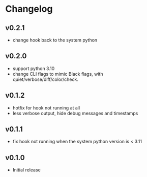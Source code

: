 # Changelog

## v0.2.1

- change hook back to the system python

## v0.2.0

- support python 3.10
- change CLI flags to mimic Black flags, with quiet/verbose/diff/color/check.

## v0.1.2

- hotfix for hook not running at all
- less verbose output, hide debug messages and timestamps

## v0.1.1

- fix hook not running when the system python version is < 3.11

## v0.1.0

- Initial release
